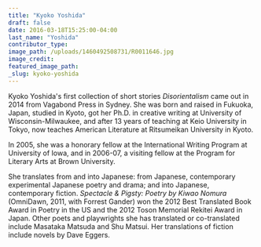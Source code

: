 ```yaml
---
title: "Kyoko Yoshida"
draft: false
date: 2016-03-18T15:25:00-04:00
last_name: "Yoshida"
contributor_type:
image_path: /uploads/1460492508731/R0011646.jpg
image_credit:
featured_image_path:
_slug: kyoko-yoshida
---
```


Kyoko Yoshida's first collection of short stories _Disorientalism_ came out in 2014 from Vagabond Press in Sydney. She was born and raised in Fukuoka, Japan, studied in Kyoto, got her Ph.D. in creative writing at University of Wisconsin-Milwaukee, and after 13 years of teaching at Keio University in Tokyo, now teaches American Literature at Ritsumeikan University in Kyoto.

In 2005, she was a honorary fellow at the International Writing Program at University of Iowa, and in 2006-07, a visiting fellow at the Program for Literary Arts at Brown University.

She translates from and into Japanese: from Japanese, contemporary experimental Japanese poetry and drama; and into Japanese, contemporary fiction. _Spectacle & Pigsty: Poetry by Kiwao Nomura_ (OmniDawn, 2011, with Forrest Gander) won the 2012 Best Translated Book Award in Poetry in the US and the 2012 Toson Memorial Rekitei Award in Japan. Other poets and playwrights she has translated or co-translated include Masataka Matsuda and Shu Matsui. Her translations of fiction include novels by Dave Eggers.

